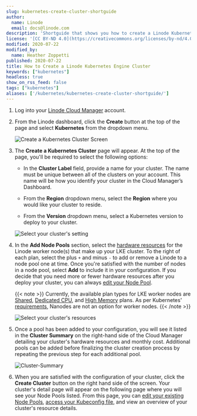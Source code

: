 ```yaml
---
slug: kubernetes-create-cluster-shortguide
author:
  name: Linode
  email: docs@linode.com
description: 'Shortguide that shows you how to create a Linode Kubernetes Engine cluster.'
license: '[CC BY-ND 4.0](https://creativecommons.org/licenses/by-nd/4.0)'
modified: 2020-07-22
modified_by:
  name: Heather Zoppetti
published: 2020-07-22
title: How to Create a Linode Kubernetes Engine Cluster
keywords: ["kubernetes"]
headless: true
show_on_rss_feed: false
tags: ["kubernetes"]
aliases: ['/kubernetes/kubernetes-create-cluster-shortguide/']
---
```


1.  Log into your [Linode Cloud Manager](https://cloud.linode.com/) account.

1.  From the Linode dashboard, click the **Create** button at the top of the page and select **Kubernetes** from the dropdown menu.

    ![Create a Kubernetes Cluster Screen](create-lke-cluster.png "Create a Kubernetes Cluster Screen")

1. The **Create a Kubernetes Cluster** page will appear. At the top of the page, you'll be required to select the following options:

    - In the **Cluster Label** field, provide a name for your cluster. The name must be unique between all of the clusters on your account. This name will be how you identify your cluster in the Cloud Manager’s Dashboard.

    - From the **Region** dropdown menu, select the **Region** where you would like your cluster to reside.

    - From the **Version** dropdown menu, select a Kubernetes version to deploy to your cluster.

    ![Select your cluster's setting](cluster-options.png "Select your cluster's setting")


1. In the **Add Node Pools** section, select the [hardware resources](/docs/platform/how-to-choose-a-linode-plan/#hardware-resource-definitions) for the Linode worker node(s) that make up your LKE cluster. To the right of each plan, select the plus `+` and minus `-` to add or remove a Linode to a node pool one at time. Once you're satisfied with the number of nodes in a node pool, select **Add** to include it in your configuration. If you decide that you need more or fewer hardware resources after you deploy your cluster, you can always [edit your Node Pool](/docs/kubernetes/deploy-and-manage-a-cluster-with-linode-kubernetes-engine-a-tutorial/#edit-or-remove-existing-node-pools).

    {{< note >}}
Currently, the available plan types for LKE worker nodes are [Shared](/docs/platform/how-to-choose-a-linode-plan/#1-shared), [Dedicated CPU](/docs/platform/how-to-choose-a-linode-plan/#4-dedicated-cpu), and [High Memory](/docs/platform/how-to-choose-a-linode-plan/#3-high-memory) plans. As per Kubernetes' [requirements](https://kubernetes.io/docs/setup/production-environment/tools/kubeadm/install-kubeadm/#before-you-begin), Nanodes are not an option for worker nodes.
    {{< /note >}}

    ![Select your cluster's resources](select-your-cluster-resources.png "Select your cluster's resources")

1. Once a pool has been added to your configuration, you will see it listed in the **Cluster Summary** on the right-hand side of the Cloud Manager detailing your cluster's hardware resources and monthly cost. Additional pools can be added before finalizing the cluster creation process by repeating the previous step for each additional pool.

    ![Cluster-Summary](your-cluster-summary.png "Cluster-Summary")

1. When you are satisfied with the configuration of your cluster, click the **Create Cluster** button on the right hand side of the screen. Your cluster's detail page will appear on the following page where you will see your Node Pools listed. From this page, you can [edit your existing Node Pools](/docs/kubernetes/deploy-and-manage-a-cluster-with-linode-kubernetes-engine-a-tutorial/#edit-or-remove-existing-node-pools), [access your Kubeconfig file](/docs/kubernetes/deploy-and-manage-a-cluster-with-linode-kubernetes-engine-a-tutorial/#access-and-download-your-kubeconfig), and view an overview of your cluster's resource details.
